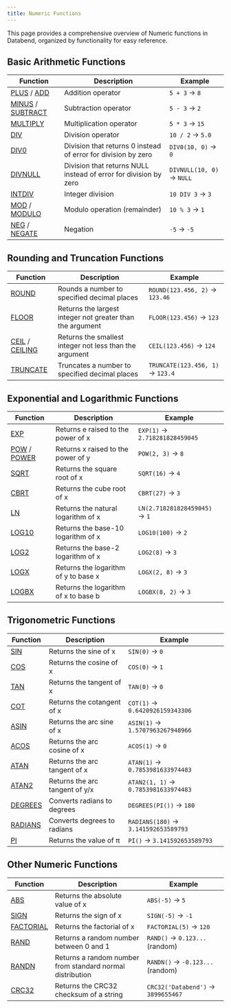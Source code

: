 ```yaml
---
title: Numeric Functions
---
```


This page provides a comprehensive overview of Numeric functions in Databend, organized by functionality for easy reference.

## Basic Arithmetic Functions

| Function | Description | Example |
|----------|-------------|---------|
| [PLUS](plus.md) / [ADD](add.md) | Addition operator | `5 + 3` → `8` |
| [MINUS](minus.md) / [SUBTRACT](subtract.md) | Subtraction operator | `5 - 3` → `2` |
| [MULTIPLY](multiply.md) | Multiplication operator | `5 * 3` → `15` |
| [DIV](div.md) | Division operator | `10 / 2` → `5.0` |
| [DIV0](div0.md) | Division that returns 0 instead of error for division by zero | `DIV0(10, 0)` → `0` |
| [DIVNULL](divnull.md) | Division that returns NULL instead of error for division by zero | `DIVNULL(10, 0)` → `NULL` |
| [INTDIV](intdiv.md) | Integer division | `10 DIV 3` → `3` |
| [MOD](mod.md) / [MODULO](modulo.md) | Modulo operation (remainder) | `10 % 3` → `1` |
| [NEG](neg.md) / [NEGATE](negate.md) | Negation | `-5` → `-5` |

## Rounding and Truncation Functions

| Function | Description | Example |
|----------|-------------|---------|
| [ROUND](round.md) | Rounds a number to specified decimal places | `ROUND(123.456, 2)` → `123.46` |
| [FLOOR](floor.md) | Returns the largest integer not greater than the argument | `FLOOR(123.456)` → `123` |
| [CEIL](ceil.md) / [CEILING](ceiling.md) | Returns the smallest integer not less than the argument | `CEIL(123.456)` → `124` |
| [TRUNCATE](truncate.md) | Truncates a number to specified decimal places | `TRUNCATE(123.456, 1)` → `123.4` |

## Exponential and Logarithmic Functions

| Function | Description | Example |
|----------|-------------|---------|
| [EXP](exp.md) | Returns e raised to the power of x | `EXP(1)` → `2.718281828459045` |
| [POW](pow.md) / [POWER](power.md) | Returns x raised to the power of y | `POW(2, 3)` → `8` |
| [SQRT](sqrt.md) | Returns the square root of x | `SQRT(16)` → `4` |
| [CBRT](cbrt.md) | Returns the cube root of x | `CBRT(27)` → `3` |
| [LN](ln.md) | Returns the natural logarithm of x | `LN(2.718281828459045)` → `1` |
| [LOG10](log10.md) | Returns the base-10 logarithm of x | `LOG10(100)` → `2` |
| [LOG2](log2.md) | Returns the base-2 logarithm of x | `LOG2(8)` → `3` |
| [LOGX](logx.md) | Returns the logarithm of y to base x | `LOGX(2, 8)` → `3` |
| [LOGBX](logbx.md) | Returns the logarithm of x to base b | `LOGBX(8, 2)` → `3` |

## Trigonometric Functions

| Function | Description | Example |
|----------|-------------|---------|
| [SIN](sin.md) | Returns the sine of x | `SIN(0)` → `0` |
| [COS](cos.md) | Returns the cosine of x | `COS(0)` → `1` |
| [TAN](tan.md) | Returns the tangent of x | `TAN(0)` → `0` |
| [COT](cot.md) | Returns the cotangent of x | `COT(1)` → `0.6420926159343306` |
| [ASIN](asin.md) | Returns the arc sine of x | `ASIN(1)` → `1.5707963267948966` |
| [ACOS](acos.md) | Returns the arc cosine of x | `ACOS(1)` → `0` |
| [ATAN](atan.md) | Returns the arc tangent of x | `ATAN(1)` → `0.7853981633974483` |
| [ATAN2](atan2.md) | Returns the arc tangent of y/x | `ATAN2(1, 1)` → `0.7853981633974483` |
| [DEGREES](degrees.md) | Converts radians to degrees | `DEGREES(PI())` → `180` |
| [RADIANS](radians.md) | Converts degrees to radians | `RADIANS(180)` → `3.141592653589793` |
| [PI](pi.md) | Returns the value of π | `PI()` → `3.141592653589793` |

## Other Numeric Functions

| Function | Description | Example |
|----------|-------------|---------|
| [ABS](abs.md) | Returns the absolute value of x | `ABS(-5)` → `5` |
| [SIGN](sign.md) | Returns the sign of x | `SIGN(-5)` → `-1` |
| [FACTORIAL](factorial.md) | Returns the factorial of x | `FACTORIAL(5)` → `120` |
| [RAND](rand.md) | Returns a random number between 0 and 1 | `RAND()` → `0.123...` (random) |
| [RANDN](randn.md) | Returns a random number from standard normal distribution | `RANDN()` → `-0.123...` (random) |
| [CRC32](crc32.md) | Returns the CRC32 checksum of a string | `CRC32('Databend')` → `3899655467` |